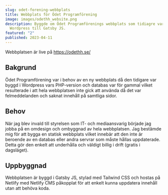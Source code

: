 ```yaml
---
slug: odet-forening-webbplats
title: Webbplats för Ödet Programförening
image: images/odethh_website.png
description: Byggde om Ödet Programförenings webbplats som tidiagre var skapat i
  Wordpress till Gatsby JS.
featured: "2"
published: 2023-04-11
---
```

Webbplatsen är live på <https://odethh.se/>

## Bakgrund

Ödet Programförening var i behov av en ny webbplats då den tidigare var byggd i Wordpress vars PHP-version och databas var för gammal vilket resulterade i att hela webbplatsen inte gick att använda då det var felmeddelanden och saknat innehåll på samtliga sidor.

## Behov

När jag blev invald till styrelsen som IT- och mediaansvarig började jag jobba på en omdesign och ombyggnad av hela webbplatsen. Jag bestämde mig för att bygga en statisk webbplats vilket innebär att den inte är beroende av en databas eller andra servrar som måste hållas uppdaterade. Detta gör den enkelt att underhålla och väldigt billig i drift (gratis i dagsläget).

## Uppbyggnad

Webbplatsen är byggd i Gatsby JS, stylad med Tailwind CSS och hostas på Netlify med Netlify CMS påkopplat för att enkelt kunna uppdatera innehåll utan att behöva koda.[](https://odethh.se/)
